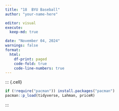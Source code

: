 ```yaml
---
title: "18  BYU Baseball"
author: "your-name-here"

editor: visual
execute:
  keep-md: true

date: "November 04, 2024"
warnings: false
format:
  html:
    df-print: paged
    code-fold: true
    code-line-numbers: true
---
```



::: {.cell}

```{.r .cell-code}
if (!require("pacman")) install.packages("pacman")
pacman::p_load(tidyverse, Lahman, priceR)
```
:::
